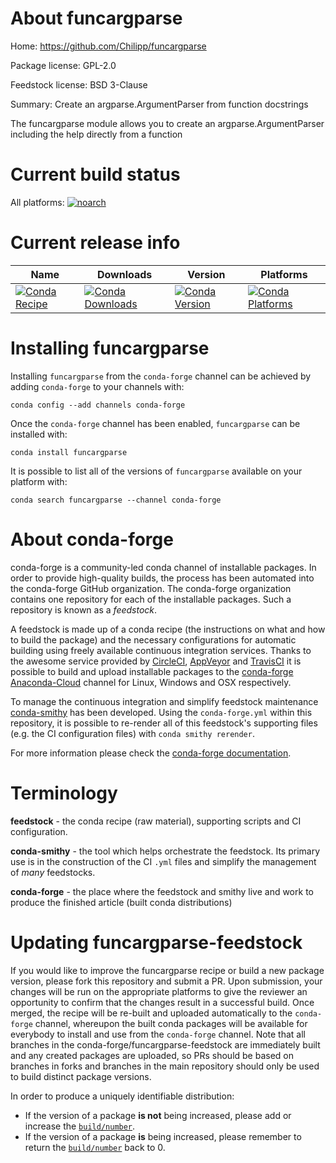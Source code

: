 About funcargparse
==================

Home: https://github.com/Chilipp/funcargparse

Package license: GPL-2.0

Feedstock license: BSD 3-Clause

Summary: Create an argparse.ArgumentParser from function docstrings

The funcargparse module allows you to create an argparse.ArgumentParser
including the help directly from a function


Current build status
====================

All platforms:
[![noarch](https://img.shields.io/circleci/project/github/conda-forge/funcargparse-feedstock/master.svg?label=noarch)](https://circleci.com/gh/conda-forge/funcargparse-feedstock)

Current release info
====================

| Name | Downloads | Version | Platforms |
| --- | --- | --- | --- |
| [![Conda Recipe](https://img.shields.io/badge/recipe-funcargparse-green.svg)](https://anaconda.org/conda-forge/funcargparse) | [![Conda Downloads](https://img.shields.io/conda/dn/conda-forge/funcargparse.svg)](https://anaconda.org/conda-forge/funcargparse) | [![Conda Version](https://img.shields.io/conda/vn/conda-forge/funcargparse.svg)](https://anaconda.org/conda-forge/funcargparse) | [![Conda Platforms](https://img.shields.io/conda/pn/conda-forge/funcargparse.svg)](https://anaconda.org/conda-forge/funcargparse) |

Installing funcargparse
=======================

Installing `funcargparse` from the `conda-forge` channel can be achieved by adding `conda-forge` to your channels with:

```
conda config --add channels conda-forge
```

Once the `conda-forge` channel has been enabled, `funcargparse` can be installed with:

```
conda install funcargparse
```

It is possible to list all of the versions of `funcargparse` available on your platform with:

```
conda search funcargparse --channel conda-forge
```


About conda-forge
=================

conda-forge is a community-led conda channel of installable packages.
In order to provide high-quality builds, the process has been automated into the
conda-forge GitHub organization. The conda-forge organization contains one repository
for each of the installable packages. Such a repository is known as a *feedstock*.

A feedstock is made up of a conda recipe (the instructions on what and how to build
the package) and the necessary configurations for automatic building using freely
available continuous integration services. Thanks to the awesome service provided by
[CircleCI](https://circleci.com/), [AppVeyor](http://www.appveyor.com/)
and [TravisCI](https://travis-ci.org/) it is possible to build and upload installable
packages to the [conda-forge](https://anaconda.org/conda-forge)
[Anaconda-Cloud](http://docs.anaconda.org/) channel for Linux, Windows and OSX respectively.

To manage the continuous integration and simplify feedstock maintenance
[conda-smithy](http://github.com/conda-forge/conda-smithy) has been developed.
Using the ``conda-forge.yml`` within this repository, it is possible to re-render all of
this feedstock's supporting files (e.g. the CI configuration files) with ``conda smithy rerender``.

For more information please check the [conda-forge documentation](https://conda-forge.org/docs/).

Terminology
===========

**feedstock** - the conda recipe (raw material), supporting scripts and CI configuration.

**conda-smithy** - the tool which helps orchestrate the feedstock.
                   Its primary use is in the construction of the CI ``.yml`` files
                   and simplify the management of *many* feedstocks.

**conda-forge** - the place where the feedstock and smithy live and work to
                  produce the finished article (built conda distributions)


Updating funcargparse-feedstock
===============================

If you would like to improve the funcargparse recipe or build a new
package version, please fork this repository and submit a PR. Upon submission,
your changes will be run on the appropriate platforms to give the reviewer an
opportunity to confirm that the changes result in a successful build. Once
merged, the recipe will be re-built and uploaded automatically to the
`conda-forge` channel, whereupon the built conda packages will be available for
everybody to install and use from the `conda-forge` channel.
Note that all branches in the conda-forge/funcargparse-feedstock are
immediately built and any created packages are uploaded, so PRs should be based
on branches in forks and branches in the main repository should only be used to
build distinct package versions.

In order to produce a uniquely identifiable distribution:
 * If the version of a package **is not** being increased, please add or increase
   the [``build/number``](http://conda.pydata.org/docs/building/meta-yaml.html#build-number-and-string).
 * If the version of a package **is** being increased, please remember to return
   the [``build/number``](http://conda.pydata.org/docs/building/meta-yaml.html#build-number-and-string)
   back to 0.